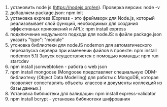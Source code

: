 1) установить node js (https://nodejs.org/en). Проверка версии: node -v
2) добавляем package.json: npm init
3) установка express (Express - это фреймворк для Node.js, который реализовывает слой функций, необходимых для создания эффективных приложений и API.): npm install express
4) подключение модульного подхода для nodeJS: в файле package.json указать "type": "module"
5) утсновка библиотеки для nodeJS nodemon для автоматического перезапуска сервера при изменении файлов в проекте: npm install nodemon
5.1) Запуск осуществляется с помощью команды: npm run start:dev
6) npm install jsonwebtoken - работа с web json
7) npm install mongoose (Mongoose представляет специальную ODM-библиотеку (Object Data Modelling) для работы с MongoDB, которая позволяет сопоставлять объекты классов и документы коллекций из базы данных.)
8) Установка библиотеки для валидации: npm install express-validator
9) npm install bcrypt - установка библиотеки шифрования